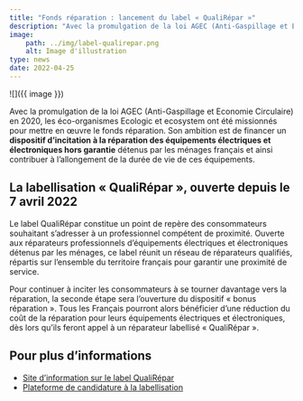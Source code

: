 ```yaml
---
title: "Fonds réparation : lancement du label « QualiRépar »"
description: "Avec la promulgation de la loi AGEC (Anti-Gaspillage et Economie Circulaire) en 2020, les éco-organismes Ecologic et ecosystem ont été missionnés pour mettre en œuvre le fonds réparation. Son ambition est de financer un dispositif d’incitation à la réparation des équipements électriques et électroniques hors garantie détenus par les ménages français et ainsi contribuer à l’allongement de la durée de vie de ces équipements."
image:
    path: ../img/label-qualirepar.png
    alt: Image d'illustration
type: news
date: 2022-04-25
---
```


![]({{ image }})

Avec la promulgation de la loi AGEC (Anti-Gaspillage et Economie Circulaire) en 2020, les éco-organismes Ecologic et ecosystem ont été missionnés pour mettre en œuvre le fonds réparation. Son ambition est de financer un **dispositif d’incitation à la réparation des équipements électriques et électroniques hors garantie** détenus par les ménages français et ainsi contribuer à l’allongement de la durée de vie de ces équipements.

## La labellisation « QualiRépar », ouverte depuis le 7 avril 2022

Le label QualiRépar constitue un point de repère des consommateurs souhaitant s’adresser à un professionnel compétent de proximité. Ouverte aux réparateurs professionnels d’équipements électriques et électroniques détenus par les ménages, ce label réunit un réseau de réparateurs qualifiés, répartis sur l’ensemble du territoire français pour garantir une proximité de service.

Pour continuer à inciter les consommateurs à se tourner davantage vers la réparation, la seconde étape sera l’ouverture du dispositif « bonus réparation ». Tous les Français pourront alors bénéficier d’une réduction du coût de la réparation pour leurs équipements électriques et électroniques, dès lors qu’ils feront appel à un réparateur labellisé « QualiRépar ».

## Pour plus d’informations

* [Site d’information sur le label QualiRépar](https://www.label-qualirepar.fr/)
* [Plateforme de candidature à la labellisation](https://demande-label-qualirepar.fr/)

